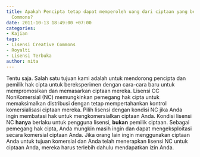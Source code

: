 ```yaml
---
title: Apakah Pencipta tetap dapat memperoleh uang dari ciptaan yang berlisensi Creative
  Commons?
date: 2011-10-13 18:49:00 +07:00
categories:
- Kajian
tags:
- Lisensi Creative Commons
- Royalti
- Lisensi Terbuka
author: nita
---
```


Tentu saja. Salah satu tujuan kami adalah untuk mendorong pencipta dan pemilik hak cipta untuk bereksperimen dengan cara-cara baru untuk mempromosikan dan memasarkan ciptaan mereka. Lisensi CC NonKomersial (NC) memungkinkan pemegang hak cipta untuk memaksimalkan distribusi dengan tetap mempertahankan kontrol komersialisasi ciptaan mereka. Pilih lisensi dengan kondisi NC jika Anda ingin membatasi hak untuk mengkomersialkan ciptaan Anda. Kondisi lisensi NC **hanya** berlaku untuk pengguna lisensi, **bukan** pemilik ciptaan. Sebagai pemegang hak cipta, Anda mungkin masih ingin dan dapat mengeksploitasi secara komersial ciptaan Anda. Jika orang lain ingin menggunakan ciptaan Anda untuk tujuan komersial dan Anda telah menerapkan lisensi NC untuk ciptaan Anda, mereka harus terlebih dahulu mendapatkan izin Anda.